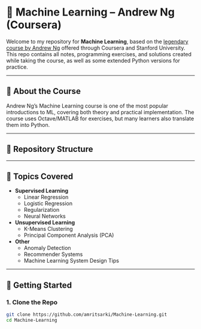 # 📘 Machine Learning – Andrew Ng (Coursera)

Welcome to my repository for **Machine Learning**, based on the [legendary course by Andrew Ng](https://www.coursera.org/learn/machine-learning) offered through Coursera and Stanford University. This repo contains all notes, programming exercises, and solutions created while taking the course, as well as some extended Python versions for practice.

---

## 📌 About the Course

Andrew Ng’s Machine Learning course is one of the most popular introductions to ML, covering both theory and practical implementation. The course uses Octave/MATLAB for exercises, but many learners also translate them into Python.

---

## 📂 Repository Structure


---

## 🧠 Topics Covered

- **Supervised Learning**
  - Linear Regression
  - Logistic Regression
  - Regularization
  - Neural Networks
- **Unsupervised Learning**
  - K-Means Clustering
  - Principal Component Analysis (PCA)
- **Other**
  - Anomaly Detection
  - Recommender Systems
  - Machine Learning System Design Tips

---

## 🚀 Getting Started

### 1. Clone the Repo
```bash
git clone https://github.com/amritsarki/Machine-Learning.git
cd Machine-Learning
